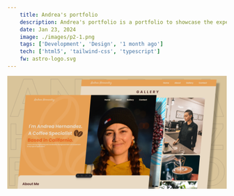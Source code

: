 ```yaml
---
    title: Andrea's portfolio
    description: Andrea's portfolio is a portfolio to showcase the experience and expertise of a coffee connoisseur. It features information about the client's background, skills, and accomplishments in the coffee industry, providing visitors with an overview of her professional journey and passion for coffee.
    date: Jan 23, 2024
    image: ./images/p2-1.png
    tags: ['Development', 'Design', '1 month ago']
    tech: ['html5', 'tailwind-css', 'typescript']
    fw: astro-logo.svg
---
```


![Andrea's portfolio preview](./images/p2-1.png "Andrea's portfolio")